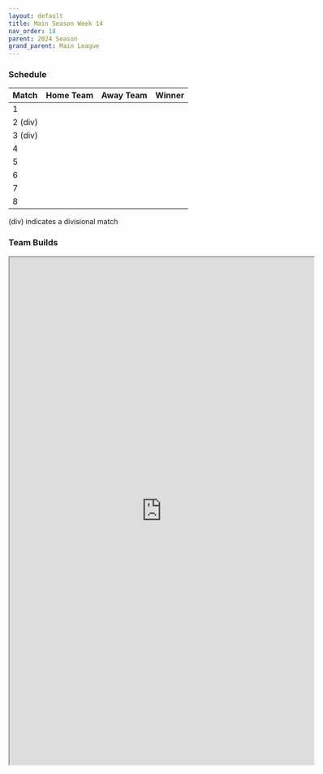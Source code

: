 ```yaml
---
layout: default
title: Main Season Week 14
nav_order: 18
parent: 2024 Season
grand_parent: Main League
---
```

### Schedule

| Match   | Home Team | Away Team            | Winner               |
|:--------|:----------|:---------------------|:---------------------|
| 1       |               |       |         |
| 2 (div) |                |       |            |
| 3 (div) |               |   |         |
| 4       |                 |   |        |
| 5       |                 |           |                |
| 6       |  |           |                |
| 7       |                |           |                |
| 8       |          |           |                |

(div) indicates a divisional match

### Team Builds 

<iframe width=600 height=1000 scrolling="yes" src="https://docs.google.com/document/d/e/2PACX-1vTREFnnMyHVcP3eD97RKdLlOcTcQz7rAySX9e9RtcuA6p__9gRQjUWgYPfIcEeGR_Tip4yWrmzsJ--D/pub?embedded=true"></iframe>
